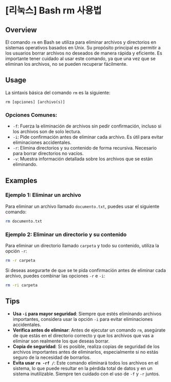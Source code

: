 # [리눅스] Bash rm 사용법

## Overview
El comando `rm` en Bash se utiliza para eliminar archivos y directorios en sistemas operativos basados en Unix. Su propósito principal es permitir a los usuarios borrar archivos no deseados de manera rápida y eficiente. Es importante tener cuidado al usar este comando, ya que una vez que se eliminan los archivos, no se pueden recuperar fácilmente.

## Usage
La sintaxis básica del comando `rm` es la siguiente:

```
rm [opciones] [archivo(s)]
```

### Opciones Comunes:
- `-f`: Fuerza la eliminación de archivos sin pedir confirmación, incluso si los archivos son de solo lectura.
- `-i`: Pide confirmación antes de eliminar cada archivo. Es útil para evitar eliminaciones accidentales.
- `-r`: Elimina directorios y su contenido de forma recursiva. Necesario para borrar directorios no vacíos.
- `-v`: Muestra información detallada sobre los archivos que se están eliminando.

## Examples
### Ejemplo 1: Eliminar un archivo
Para eliminar un archivo llamado `documento.txt`, puedes usar el siguiente comando:

```bash
rm documento.txt
```

### Ejemplo 2: Eliminar un directorio y su contenido
Para eliminar un directorio llamado `carpeta` y todo su contenido, utiliza la opción `-r`:

```bash
rm -r carpeta
```

Si deseas asegurarte de que se te pida confirmación antes de eliminar cada archivo, puedes combinar las opciones `-r` e `-i`:

```bash
rm -ri carpeta
```

## Tips
- **Usa `-i` para mayor seguridad**: Siempre que estés eliminando archivos importantes, considera usar la opción `-i` para evitar eliminaciones accidentales.
- **Verifica antes de eliminar**: Antes de ejecutar un comando `rm`, asegúrate de que estás en el directorio correcto y que los archivos que vas a eliminar son realmente los que deseas borrar.
- **Copia de seguridad**: Si es posible, realiza copias de seguridad de los archivos importantes antes de eliminarlos, especialmente si no estás seguro de la necesidad de borrarlos.
- **Evita usar `rm -rf /`**: Este comando eliminará todos los archivos en el sistema, lo que puede resultar en la pérdida total de datos y en un sistema inutilizable. Siempre ten cuidado con el uso de `-f` y `-r` juntos.